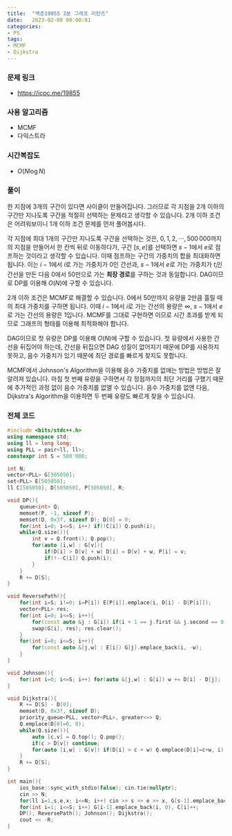```yaml
---
title:  "백준19855 3분 그래프 리턴즈"
date:   2023-02-08 00:00:01
categories:
- PS
tags:
- MCMF
- Dijkstra
---
```


### 문제 링크
* https://icpc.me/19855

### 사용 알고리즘
* MCMF
* 다익스트라

### 시간복잡도
* $O(N \log N)$

### 풀이
한 지점에 3개의 구간이 있다면 사이클이 만들어집니다. 그러므로 각 지점을 2개 이하의 구간만 지나도록 구간을 적절히 선택하는 문제라고 생각할 수 있습니다. 2개 이하 조건은 어려워보이니 1개 이하 조건 문제를 먼저 풀어봅시다.

각 지점에 최대 1개의 구간만 지나도록 구간을 선택하는 것은, $0, 1, 2, \cdots , 500\,000$까지의 지점을 만들어서 한 칸씩 뒤로 이동하다가, 구간 $[s, e]$를 선택하면 $s-1$에서 $e$로 점프하는 것이라고 생각할 수 있습니다. 이때 점프하는 구간의 가중치의 합을 최대화하면 됩니다. 이는 $i-1$에서 $i$로 가는 가중치가 0인 간선과, $s-1$에서 $e$로 가는 가중치가 $t_i$인 간선을 만든 다음 0에서 50만으로 가는 **최장 경로**를 구하는 것과 동일합니다. DAG이므로 DP를 이용해 $O(N)$에 구할 수 있습니다.

2개 이하 조건은 MCMF로 해결할 수 있습니다. 0에서 50만까지 유량을 2만큼 흘릴 때의 최대 가중치를 구하면 됩니다. 이때 $i-1$에서 $i$로 가는 간선의 용량은 $\infty$, $s-1$에서 $e$로 가는 간선의 용량은 1입니다. MCMF를 그대로 구현하면 이므로 시간 초과를 받게 되므로 그래프의 형태를 이용해 최적화해야 합니다.

DAG이므로 첫 유량은 DP를 이용해 $O(N)$에 구할 수 있습니다. 첫 유량에서 사용한 간선을 뒤집어야 하는데, 간선을 뒤집으면 DAG 성질이 없어지기 때문에 DP를 사용하지 못하고, 음수 가중치가 있기 때문에 최단 경로를 빠르게 찾지도 못합니다.

MCMF에서 Johnson's Algorithm을 이용해 음수 가중치를 없애는 방법은 방법은 잘 알려져 있습니다. 마침 첫 번째 유량을 구하면서 각 정점까지의 최단 거리를 구했기 때문에 추가적인 과정 없이 음수 가중치를 없앨 수 있습니다. 음수 가중치를 없앤 다음, Dijkstra's Algorithm을 이용하면 두 번째 유량도 빠르게 찾을 수 있습니다.

### 전체 코드
```cpp
#include <bits/stdc++.h>
using namespace std;
using ll = long long;
using PLL = pair<ll, ll>;
constexpr int S = 500'000;

int N;
vector<PLL> G[505050];
set<PLL> E[505050];
ll C[505050], D[505050], P[505050], R;

void DP(){
    queue<int> Q;
    memset(P, -1, sizeof P);
    memset(D, 0x3f, sizeof D); D[0] = 0;
    for(int i=0; i<=S; i++) if(!C[i]) Q.push(i);
    while(Q.size()){
        int v = Q.front(); Q.pop();
        for(auto [i,w] : G[v]){
            if(D[i] > D[v] + w) D[i] = D[v] + w, P[i] = v;
            if(!--C[i]) Q.push(i);
        }
    }
    R += D[S];
}

void ReversePath(){
    for(int i=S; i!=0; i=P[i]) E[P[i]].emplace(i, D[i] - D[P[i]]);
    vector<PLL> res;
    for(int i=0; i<=S; i++){
        for(const auto &j : G[i]) if(i + 1 == j.first && j.second == 0 || !E[i].count(j)) res.push_back(j);
        swap(G[i], res); res.clear();
    }
    for(int i=0; i<=S; i++){
        for(const auto &[j,w] : E[i]) G[j].emplace_back(i, -w);
    }
}

void Johnson(){
    for(int i=0; i<=S; i++) for(auto &[j,w] : G[i]) w += D[i] - D[j];
}

void Dijkstra(){
    R += D[S] - D[0];
    memset(D, 0x3f, sizeof D);
    priority_queue<PLL, vector<PLL>, greater<>> Q;
    Q.emplace(D[0]=0, 0);
    while(Q.size()){
        auto [c,v] = Q.top(); Q.pop();
        if(c > D[v]) continue;
        for(auto [i,w] : G[v]) if(D[i] > c + w) Q.emplace(D[i]=c+w, i);
    }
    R += D[S];
}

int main(){
    ios_base::sync_with_stdio(false); cin.tie(nullptr);
    cin >> N;
    for(ll i=1,s,e,x; i<=N; i++) cin >> s >> e >> x, G[s-1].emplace_back(e, -x), C[e]++;
    for(int i=1; i<=S; i++) G[i-1].emplace_back(i, 0), C[i]++;
    DP(); ReversePath(); Johnson(); Dijkstra();
    cout << -R;
}
```
